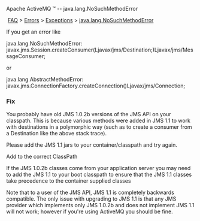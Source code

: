 Apache ActiveMQ ™ -- java.lang.NoSuchMethodError 

 [FAQ](/FAQ/index.md) > [Errors](../../../FAQ/errors.md) > [Exceptions](../../../FAQ/Errors/exceptions.md) > [java.lang.NoSuchMethodError](../../../FAQ/Errors/Exceptions/javalangnosuchmethoderror.md)


If you get an error like

java.lang.NoSuchMethodError:
javax.jms.Session.createConsumer(Ljavax/jms/Destination;)Ljavax/jms/MessageConsumer;

or

java.lang.AbstractMethodError: 
javax.jms.ConnectionFactory.createConnection()Ljavax/jms/Connection;

### Fix

You probably have old JMS 1.0.2b versions of the JMS API on your classpath. This is because various methods were added in JMS 1.1 to work with destinations in a polymorphic way (such as to create a consumer from a Destination like the above stack trace).

Please add the JMS 1.1 jars to your container/classpath and try again.

Add to the correct ClassPath

If the JMS 1.0.2b classes come from your application server you may need to add the JMS 1.1 to your boot classpath to ensure that the JMS 1.1 classes take precedence to the container supplied classes

Note that to a user of the JMS API, JMS 1.1 is completely backwards compatible. The only issue with upgrading to JMS 1.1 is that any JMS provider which implements only JMS 1.0.2b and does not implement JMS 1.1 will not work; however if you're using ActiveMQ you should be fine.

